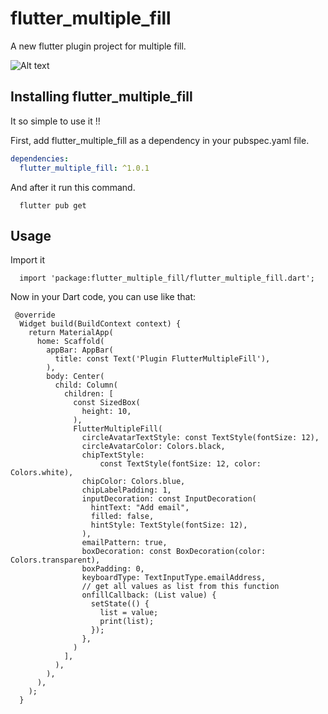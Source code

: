 # flutter_multiple_fill

A new flutter plugin project for multiple fill.


![Alt text](example/assets/fluttermultiplefill.jpg?raw=true "Screenshot")

## Installing flutter_multiple_fill
It so simple to use it !!

First, add flutter_multiple_fill as a dependency in your pubspec.yaml file.

```yaml
dependencies:
  flutter_multiple_fill: ^1.0.1
```

And after it run this command.
```
  flutter pub get
```

## Usage
Import it
```
  import 'package:flutter_multiple_fill/flutter_multiple_fill.dart';
```
Now in your Dart code, you can use like that:
```
 @override
  Widget build(BuildContext context) {
    return MaterialApp(
      home: Scaffold(
        appBar: AppBar(
          title: const Text('Plugin FlutterMultipleFill'),
        ),
        body: Center(
          child: Column(
            children: [
              const SizedBox(
                height: 10,
              ),
              FlutterMultipleFill(
                circleAvatarTextStyle: const TextStyle(fontSize: 12),
                circleAvatarColor: Colors.black,
                chipTextStyle:
                    const TextStyle(fontSize: 12, color: Colors.white),
                chipColor: Colors.blue,
                chipLabelPadding: 1,
                inputDecoration: const InputDecoration(
                  hintText: "Add email",
                  filled: false,
                  hintStyle: TextStyle(fontSize: 12),
                ),
                emailPattern: true,
                boxDecoration: const BoxDecoration(color: Colors.transparent),
                boxPadding: 0,
                keyboardType: TextInputType.emailAddress,
                // get all values as list from this function
                onfillCallback: (List value) {
                  setState(() {
                    list = value;
                    print(list);
                  });
                },
              )
            ],
          ),
        ),
      ),
    );
  }
```

